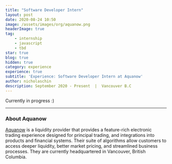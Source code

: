 ```yaml
---
title: "Software Developer Intern" 
layout: post 
date: 2020-08-24 10:50
image: /assets/images/org/aquanow.png
headerImage: true
tag: 
    - internship 
    - javascript
    - tbd
star: true
blog: true
hidden: true
category: experience 
experience: true
subtitle: 'Experience: Software Developer Intern at Aquanow' 
author: nicholaschin
description: September 2020 - Present  |  Vancouver B.C
--- 
```


Currently in progress :) 

<hr/>


### About Aquanow 
<a href="https://aquanow.io/">Aquanow</a> is a liquidity provider that provides a feature-rich electronic trading experience designed for principal trading, and integrations into products and financial systems. Their suite of algorithms allow customers to access deeper liquidity, better market pricing, and streamlined business processes. They are currently headquartered in Vancouver, British Columbia.
